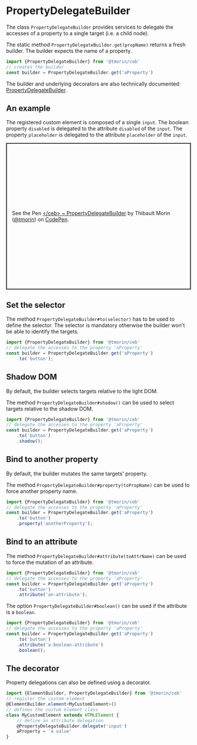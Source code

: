 # PropertyDelegateBuilder

The class `PropertyDelegateBuilder` provides services to delegate the accesses of a property to a single target (i.e. a child node).

The static method `PropertyDelegateBuilder.get(propName)` returns a fresh builder.
The builder expects the name of a property.

```typescript
import {PropertyDelegateBuilder} from '@tmorin/ceb'
// creates the builder
const builder = PropertyDelegateBuilder.get('aProperty')
```

The builder and underlying decorators are also technically documented: [PropertyDelegateBuilder](../api/classes/PropertyDelegateBuilder.html).

## An example

The registered custom element is composed of a single `input`.
The boolean property `disabled` is delegated to the attribute `disabled` of the `input`.
The property `placeholder` is delegated to the attribute `placeholder` of the `input`.

<p class="codepen" data-height="400" data-theme-id="light" data-default-tab="js,result" data-slug-hash="eYNeNwa" data-editable="true" data-user="tmorin" style="height: 400px; box-sizing: border-box; display: flex; align-items: center; justify-content: center; border: 2px solid; margin: 1em 0; padding: 1em;">
  <span>See the Pen <a href="https://codepen.io/tmorin/pen/eYNeNwa">
  &lt;/ceb&gt; ~ PropertyDelegateBuilder</a> by Thibault Morin (<a href="https://codepen.io/tmorin">@tmorin</a>)
  on <a href="https://codepen.io">CodePen</a>.</span>
</p>
<script async src="https://cpwebassets.codepen.io/assets/embed/ei.js"></script>

## Set the selector

The method `PropertyDelegateBuilder#to(selector)` has to be used to define the selector.
The selector is mandatory otherwise the builder won't be able to identify the targets.

```typescript
import {PropertyDelegateBuilder} from '@tmorin/ceb'
// delegate the accesses to the property 'aProperty'
const builder = PropertyDelegateBuilder.get('aProperty')
    .to('button');
```

## Shadow DOM

By default, the builder selects targets relative to the light DOM.

The method `PropertyDelegateBuilder#shadow()` can be used to select targets relative to the shadow DOM.

```typescript
import {PropertyDelegateBuilder} from '@tmorin/ceb'
// delegate the accesses to the property 'aProperty'
const builder = PropertyDelegateBuilder.get('aProperty')
    .to('button')
    .shadow();
```

## Bind to another property

By default, the builder mutates the same targets' property.

The method `PropertyDelegateBuilder#property(toPropName)` can be used to force another property name.

```typescript
import {PropertyDelegateBuilder} from '@tmorin/ceb'
// delegate the accesses to the property 'aProperty'
const builder = PropertyDelegateBuilder.get('aProperty')
    .to('button')
    .property('anotherProperty');
```

## Bind to an attribute

The method `PropertyDelegateBuilder#attribute(toAttrName)` can be used to force the mutation of an attribute.

```typescript
import {PropertyDelegateBuilder} from '@tmorin/ceb'
// delegate the accesses to the property 'aProperty'
const builder = PropertyDelegateBuilder.get('aProperty')
    .to('button')
    .attribute('an-attribute');
```

The option `PropertyDelegateBuilder#boolean()` can be used if the attribute is a `boolean`.

```typescript
import {PropertyDelegateBuilder} from '@tmorin/ceb'
// delegate the accesses to the property 'aProperty'
const builder = PropertyDelegateBuilder.get('aProperty')
    .to('button')
    .attribute('a-boolean-attribute')
    .boolean();
```

## The decorator

Property delegations can also be defined using a decorator.

```typescript
import {ElementBuilder, PropertyDelegateBuilder} from '@tmorin/ceb'
// register the custom element
@ElementBuilder.element<MyCustomElement>()
// defines the custom element class
class MyCustomElement extends HTMLElement {
    // define an attribute delegation
    @PropertyDelegateBuilder.delegate('input')
    aProperty = 'a value'
}
```

